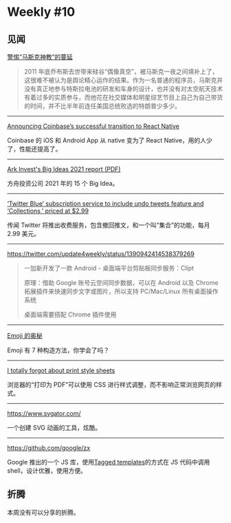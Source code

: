 # Weekly #10

## 见闻

[警惕“马斯克神教”的蔓延](https://mp.weixin.qq.com/s/baIlQ5pZkcYEZD3FAdtTHg)

> 2011 年底乔布斯去世带来硅谷“偶像真空”，被马斯克一夜之间填补上了，这很难不被认为是舆论精心运作的结果。作为一名普通的程序员，马斯克并没有真正地参与特斯拉电池的研发和车身的设计，也并没有对太空航天技术有着过多的实质参与，而他花在社交媒体和明星综艺节目上自己为自己带货的时间，并不比半年前连任美国总统败选的特朗普少多少。

---

[Announcing Coinbase’s successful transition to React Native](https://blog.coinbase.com/announcing-coinbases-successful-transition-to-react-native-af4c591df971)

Coinbase 的 iOS 和 Android App 从 native 变为了 React Native，用的人少了，性能还提高了。

---

[Ark Invest's Big Ideas 2021 report (PDF)](https://research.ark-invest.com/hubfs/1_Download_Files_ARK-Invest/White_Papers/ARK%E2%80%93Invest_BigIdeas_2021.pdf)

方舟投资公司 2021 年的 15 个 Big Idea。

---

[‘Twitter Blue’ subscription service to include undo tweets feature and ‘Collections,’ priced at $2.99](https://9to5mac.com/2021/05/15/twitter-blue-subscription-service-to-include-undo-tweets-feature-and-collections-priced-at-2-99/)

传闻 Twitter 将推出收费服务，包含撤回推文，和一个叫“集合”的功能，每月 2.99 美元。

---

https://twitter.com/update4weekly/status/1390942414538379269

> 一加新开发了一款 Android - 桌面端平台剪贴板同步服务：Clipt
>
> 原理：借助 Google 账号云空间同步数据，可以在 Android 以及 Chrome 拓展插件来快速同步文字或图片，所以支持 PC/Mac/Linux 所有桌面操作系统
>
> 桌面端需要搭配 Chrome 插件使用

---

[Emoji 的奥秘](https://taoshu.in/emoji.html)

Emoji 有 7 种构造方法，你学会了吗？

---

[I totally forgot about print style sheets](https://www.matuzo.at/blog/i-totally-forgot-about-print-style-sheets/)

浏览器的“打印为 PDF”可以使用 CSS 进行样式调整，而不影响正常浏览网页的样式。

---

https://www.svgator.com/

一个创建 SVG 动画的工具，炫酷。

---

https://github.com/google/zx

Google 推出的一个 JS 库，使用[Tagged templates](https://developer.mozilla.org/en-US/docs/Web/JavaScript/Reference/Template_literals#tagged_templates)的方式在 JS 代码中调用 shell，设计优雅，使用方便。

## 折腾

本周没有可以分享的折腾。
